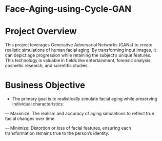 # Face-Aging-using-Cycle-GAN

# Project Overview

This project leverages Generative Adversarial Networks (GANs) to create realistic simulations of human facial aging. By transforming input images, it can depict age progression while retaining the subject’s unique features. This technology is valuable in fields like entertainment, forensic analysis, cosmetic research, and scientific studies.

# Business Objective

- The primary goal is to realistically simulate facial aging while preserving individual characteristics:

-- Maximize: The realism and accuracy of aging simulations to reflect true facial changes over time.

-- Minimize: Distortion or loss of facial features, ensuring each transformation remains true to the person’s identity.
